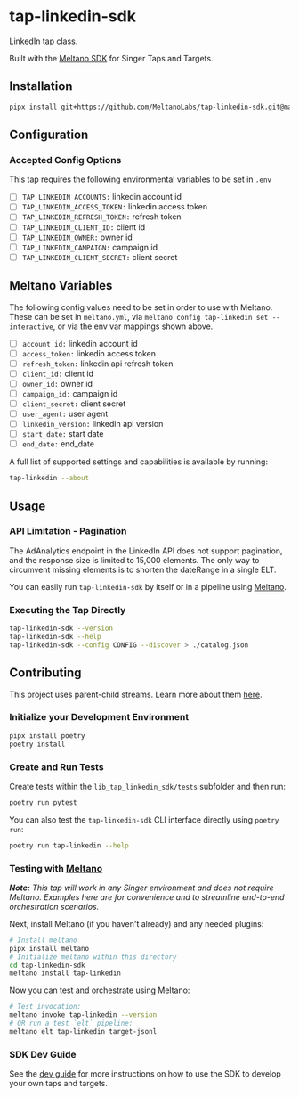 # tap-linkedin-sdk

LinkedIn tap class.

Built with the [Meltano SDK](https://sdk.meltano.com) for Singer Taps and Targets.


## Installation

```bash
pipx install git+https://github.com/MeltanoLabs/tap-linkedin-sdk.git@main
```


## Configuration

### Accepted Config Options

This tap requires the following environmental variables to be set in ```.env```

- [ ] `TAP_LINKEDIN_ACCOUNTS:` linkedin account id
- [ ] `TAP_LINKEDIN_ACCESS_TOKEN:` linkedin access token
- [ ] `TAP_LINKEDIN_REFRESH_TOKEN:` refresh token
- [ ] `TAP_LINKEDIN_CLIENT_ID:` client id
- [ ] `TAP_LINKEDIN_OWNER:` owner id
- [ ] `TAP_LINKEDIN_CAMPAIGN:` campaign id
- [ ] `TAP_LINKEDIN_CLIENT_SECRET:` client secret

## Meltano Variables

The following config values need to be set in order to use with Meltano. These can be set in `meltano.yml`, via
```meltano config tap-linkedin set --interactive```, or via the env var mappings shown above.

- [ ] `account_id:` linkedin account id
- [ ] `access_token:` linkedin access token
- [ ] `refresh_token:` linkedin api refresh token
- [ ] `client_id:` client id
- [ ] `owner_id:` owner id
- [ ] `campaign_id:` campaign id
- [ ] `client_secret:` client secret
- [ ] `user_agent:` user agent
- [ ] `linkedin_version:` linkedin api version
- [ ] `start_date:` start date
- [ ] `end_date:` end_date

A full list of supported settings and capabilities is available by running:

```bash
tap-linkedin --about
```


## Usage

### API Limitation - Pagination

The AdAnalytics endpoint in the LinkedIn API does not support pagination, and the response size is
limited to 15,000 elements. The only way to circumvent missing elements is to shorten the dateRange 
in a single ELT.

You can easily run `tap-linkedin-sdk` by itself or in a pipeline using [Meltano](https://meltano.com/).

### Executing the Tap Directly

```bash
tap-linkedin-sdk --version
tap-linkedin-sdk --help
tap-linkedin-sdk --config CONFIG --discover > ./catalog.json
```

## Contributing

This project uses parent-child streams. Learn more about them [here](https://gitlab.com/meltano/sdk/-/blob/main/docs/parent_streams.md).

### Initialize your Development Environment

```bash
pipx install poetry
poetry install
``` 

### Create and Run Tests

Create tests within the `lib_tap_linkedin_sdk/tests` subfolder and
  then run:

```bash
poetry run pytest
```

You can also test the `tap-linkedin-sdk` CLI interface directly using `poetry run`:

```bash
poetry run tap-linkedin --help
```

### Testing with [Meltano](https://www.meltano.com)

_**Note:** This tap will work in any Singer environment and does not require Meltano.
Examples here are for convenience and to streamline end-to-end orchestration scenarios._

Next, install Meltano (if you haven't already) and any needed plugins:

```bash
# Install meltano
pipx install meltano
# Initialize meltano within this directory
cd tap-linkedin-sdk
meltano install tap-linkedin
```

Now you can test and orchestrate using Meltano:

```bash
# Test invocation:
meltano invoke tap-linkedin --version
# OR run a test `elt` pipeline:
meltano elt tap-linkedin target-jsonl
```

### SDK Dev Guide

See the [dev guide](https://sdk.meltano.com/en/latest/dev_guide.html) for more instructions on how to use the SDK to
develop your own taps and targets.
